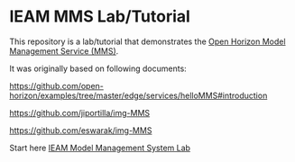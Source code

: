 # IEAM MMS Lab/Tutorial

This repository is a lab/tutorial that demonstrates the [Open Horizon Model Management Service (MMS)](https://www.ibm.com/cloud/blog/models-deployed-at-the-edge).

It was originally based on following documents:

https://github.com/open-horizon/examples/tree/master/edge/services/helloMMS#introduction

https://github.com/jiportilla/img-MMS

https://github.com/eswarak/img-MMS


Start here [IEAM Model Management System Lab](docs/README.md)
